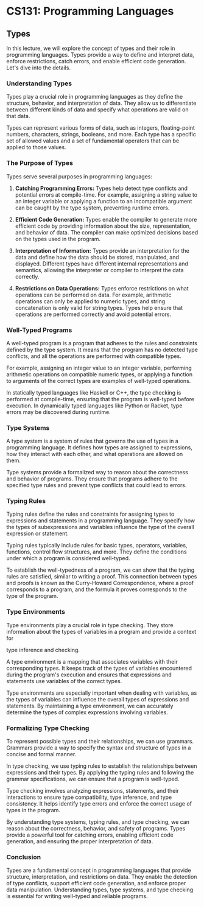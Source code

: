 # CS131: Programming Languages

## Types

In this lecture, we will explore the concept of types and their role in programming languages. Types provide a way to define and interpret data, enforce restrictions, catch errors, and enable efficient code generation. Let's dive into the details.

### Understanding Types

Types play a crucial role in programming languages as they define the structure, behavior, and interpretation of data. They allow us to differentiate between different kinds of data and specify what operations are valid on that data.

Types can represent various forms of data, such as integers, floating-point numbers, characters, strings, booleans, and more. Each type has a specific set of allowed values and a set of fundamental operators that can be applied to those values.

### The Purpose of Types

Types serve several purposes in programming languages:

1. **Catching Programming Errors:** Types help detect type conflicts and potential errors at compile-time. For example, assigning a string value to an integer variable or applying a function to an incompatible argument can be caught by the type system, preventing runtime errors.

2. **Efficient Code Generation:** Types enable the compiler to generate more efficient code by providing information about the size, representation, and behavior of data. The compiler can make optimized decisions based on the types used in the program.

3. **Interpretation of Information:** Types provide an interpretation for the data and define how the data should be stored, manipulated, and displayed. Different types have different internal representations and semantics, allowing the interpreter or compiler to interpret the data correctly.

4. **Restrictions on Data Operations:** Types enforce restrictions on what operations can be performed on data. For example, arithmetic operations can only be applied to numeric types, and string concatenation is only valid for string types. Types help ensure that operations are performed correctly and avoid potential errors.

### Well-Typed Programs

A well-typed program is a program that adheres to the rules and constraints defined by the type system. It means that the program has no detected type conflicts, and all the operations are performed with compatible types.

For example, assigning an integer value to an integer variable, performing arithmetic operations on compatible numeric types, or applying a function to arguments of the correct types are examples of well-typed operations.

In statically typed languages like Haskell or C++, the type checking is performed at compile-time, ensuring that the program is well-typed before execution. In dynamically typed languages like Python or Racket, type errors may be discovered during runtime.

### Type Systems

A type system is a system of rules that governs the use of types in a programming language. It defines how types are assigned to expressions, how they interact with each other, and what operations are allowed on them.

Type systems provide a formalized way to reason about the correctness and behavior of programs. They ensure that programs adhere to the specified type rules and prevent type conflicts that could lead to errors.

### Typing Rules

Typing rules define the rules and constraints for assigning types to expressions and statements in a programming language. They specify how the types of subexpressions and variables influence the type of the overall expression or statement.

Typing rules typically include rules for basic types, operators, variables, functions, control flow structures, and more. They define the conditions under which a program is considered well-typed.

To establish the well-typedness of a program, we can show that the typing rules are satisfied, similar to writing a proof. This connection between types and proofs is known as the Curry-Howard Correspondence, where a proof corresponds to a program, and the formula it proves corresponds to the type of the program.

### Type Environments

Type environments play a crucial role in type checking. They store information about the types of variables in a program and provide a context for

 type inference and checking.

A type environment is a mapping that associates variables with their corresponding types. It keeps track of the types of variables encountered during the program's execution and ensures that expressions and statements use variables of the correct types.

Type environments are especially important when dealing with variables, as the types of variables can influence the overall types of expressions and statements. By maintaining a type environment, we can accurately determine the types of complex expressions involving variables.

### Formalizing Type Checking

To represent possible types and their relationships, we can use grammars. Grammars provide a way to specify the syntax and structure of types in a concise and formal manner.

In type checking, we use typing rules to establish the relationships between expressions and their types. By applying the typing rules and following the grammar specifications, we can ensure that a program is well-typed.

Type checking involves analyzing expressions, statements, and their interactions to ensure type compatibility, type inference, and type consistency. It helps identify type errors and enforce the correct usage of types in the program.

By understanding type systems, typing rules, and type checking, we can reason about the correctness, behavior, and safety of programs. Types provide a powerful tool for catching errors, enabling efficient code generation, and ensuring the proper interpretation of data.

### Conclusion

Types are a fundamental concept in programming languages that provide structure, interpretation, and restrictions on data. They enable the detection of type conflicts, support efficient code generation, and enforce proper data manipulation. Understanding types, type systems, and type checking is essential for writing well-typed and reliable programs.